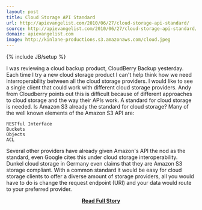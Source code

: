 ```yaml
---
layout: post
title: Cloud Storage API Standard
url: http://apievangelist.com/2010/06/27/cloud-storage-api-standard/
source: http://apievangelist.com/2010/06/27/cloud-storage-api-standard/
domain: apievangelist.com
image: http://kinlane-productions.s3.amazonaws.com/cloud.jpeg
---
```

{% include JB/setup %}<p>I was reviewing a cloud backup product, CloudBerry Backup yesterday. Each time I try a new cloud storage product I can't help think how we need interroperability between all the cloud storage providers.
I would like to see a single client that could work with different cloud storage providers. Andy from Cloudberry points out this is difficult because of different approaches to cloud storage and the way their APIs work.
A standard for cloud storage is needed. Is Amazon S3 already the standard for cloud storage? Many of the well known elements of the Amazon S3 API are:

	RESTful Interface
	Buckets
	Objects
	ACL

Several other providers have already given Amazon's API the nod as the standard, even Google cites this under cloud storage interoperability. Dunkel cloud storage in Germany even claims that they are Amazon S3 storage compliant.
With a common standard it would be easy for cloud storage clients to offer a diverse amount of storage providers, all you would have to do is change the request endpoint (URI) and your data would route to your preferred provider.</p>
<center><p><a href="http://apievangelist.com/2010/06/27/cloud-storage-api-standard/" style='padding:25px; font-sze:18px; font-weight: bold;'>Read Full Story</a></p></center>
